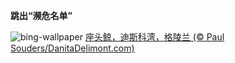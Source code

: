 
**跳出“濒危名单”**

![bing-wallpaper](https://www.bing.com/th?id=OHR.GreenlandHumpback_ZH-CN8145852053_1920x1080.jpg)
[座头鲸，迪斯科湾，格陵兰 (© Paul Souders/DanitaDelimont.com)](https://www.bing.com/search?q=%E5%BA%A7%E5%A4%B4%E9%B2%B8&amp;form=hpcapt&amp;mkt=zh-cn)
  